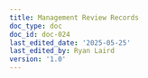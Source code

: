 ```yaml
---
title: Management Review Records
doc_type: doc
doc_id: doc-024
last_edited_date: '2025-05-25'
last_edited_by: Ryan Laird
version: '1.0'
---
```



